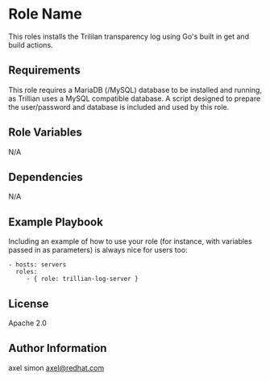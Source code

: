 Role Name
=========

This roles installs the Trililan transparency log using Go's built in get and build actions.

Requirements
------------

This role requires a MariaDB (/MySQL) database to be installed and running, as Trillian uses a MySQL compatible database.
A script designed to prepare the user/password and database is included and used
by this role.

Role Variables
--------------

N/A

Dependencies
------------

N/A

Example Playbook
----------------

Including an example of how to use your role (for instance, with variables passed in as parameters) is always nice for users too:

    - hosts: servers
      roles:
         - { role: trillian-log-server }

License
-------

Apache 2.0

Author Information
------------------

axel simon <axel@redhat.com>
